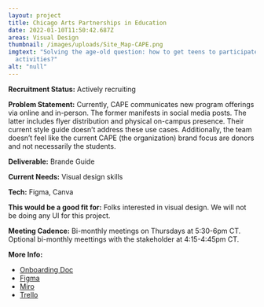 ```yaml
---
layout: project
title: Chicago Arts Partnerships in Education
date: 2022-01-10T11:50:42.687Z
areas: Visual Design
thumbnail: /images/uploads/Site_Map-CAPE.png
imgtext: "Solving the age-old question: how to get teens to participate in club
  activities?"
alt: "null"
---
```

**Recruitment Status:** Actively recruiting

**Problem Statement:** Currently, CAPE communicates new program offerings via online and in-person. The former manifests in social media posts. The latter includes flyer distribution and physical on-campus presence. Their current style guide doesn’t address these use cases. 
Additionally, the team doesn’t feel like the current CAPE (the organization) brand focus are donors and not necessarily the students.

**Deliverable:** Brande Guide

**Current Needs:** Visual design skills

**Tech:** Figma, Canva

**This would be a good fit for:** Folks interested in visual design. We will not be doing any UI for this project.

**Meeting Cadence:** Bi-monthly meetings on Thursdays at 5:30-6pm CT. Optional bi-monthly meettings with the stakeholder at 4:15-4:45pm CT.

**More Info:**
- [Onboarding Doc](https://docs.google.com/document/d/1JzbdiLz8Eg0GCjZNTX4jRW59dMcf-u7710dQOWLClPg/edit?usp=sharing)
- [Figma](https://www.figma.com/file/hUgzpY2O09Jcz8PuRh0gRx/Brand)
- [Miro](https://miro.com/welcomeonboard/cDdySWNXR3RNbjNvd21PQVFUVG92RjNuV2FhYmwzeFZOYmhLWFJtQTdjY01YQWlFMkVFeHZkcG9URTVOcEVIeHwzMDc0NDU3MzUzMDA5MTkzMzM5?invite_link_id=284230104656)
- [Trello](https://trello.com/b/ueTattda/chicago-arts-partnerships-in-education)
